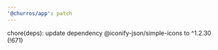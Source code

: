 ```yaml
---
'@churros/app': patch
---
```


chore(deps): update dependency @iconify-json/simple-icons to ^1.2.30 (!671)
